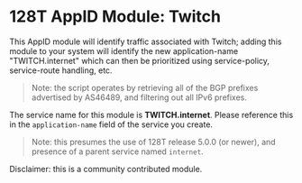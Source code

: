# 128T AppID Module: Twitch

This AppID module will identify traffic associated with Twitch; adding this module to your system will identify the new application-name "TWITCH.internet" which can then be prioritized using service-policy, service-route handling, etc.

> Note: the script operates by retrieving all of the BGP prefixes advertised by AS46489, and filtering out all IPv6 prefixes.

The service name for this module is **TWITCH.internet**. Please reference this in the `application-name` field of the service you create.

> Note: this presumes the use of 128T release 5.0.0 (or newer), and presence of a parent service named `internet`.

Disclaimer: this is a community contributed module.
